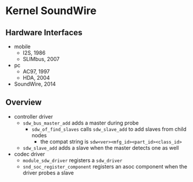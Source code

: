 Kernel SoundWire
================

## Hardware Interfaces

- mobile
  - I2S, 1986
  - SLIMbus, 2007
- pc
  - AC97, 1997
  - HDA, 2004
- SoundWire, 2014

## Overview

- controller driver
  - `sdw_bus_master_add` adds a master during probe
    - `sdw_of_find_slaves` calls `sdw_slave_add` to add slaves from child
      nodes
      - the compat string is `sdw<ver><mfg_id><part_id><class_id>`
  - `sdw_slave_add` adds a slave when the master detects one as well
- codec driver
  - `module_sdw_driver` registers a `sdw_driver`
  - `snd_soc_register_component` registers an asoc component when the driver
    probes a slave
